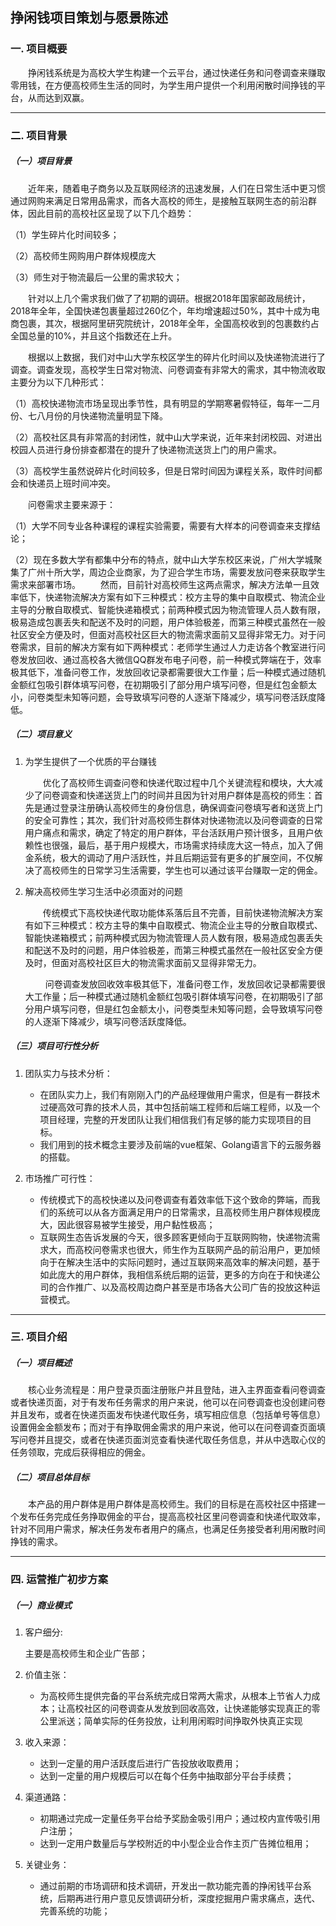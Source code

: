 ## 挣闲钱项目策划与愿景陈述

### 一. 项目概要

&emsp;&emsp;挣闲钱系统是为高校大学生构建一个云平台，通过快递任务和问卷调查来赚取零用钱，在方便高校师生生活的同时，为学生用户提供一个利用闲散时间挣钱的平台，从而达到双赢。

---

### 二. 项目背景

##### （一）项目背景

&emsp;&emsp;近年来，随着电子商务以及互联网经济的迅速发展，人们在日常生活中更习惯通过网购来满足日常用品需求，而各大高校的师生，是接触互联网生态的前沿群体，因此目前的高校社区呈现了以下几个趋势：

（1）学生碎片化时间较多；

（2）高校师生网购用户群体规模庞大

（3）师生对于物流最后一公里的需求较大；

&emsp;&emsp;针对以上几个需求我们做了了初期的调研。根据2018年国家邮政局统计，2018年全年，全国快递包裹量超过260亿个，年均增速超过50%，其中十成为电商包裹，其次，根据阿里研究院统计，2018年全年，全国高校收到的包裹数约占全国总量的10%，并且这个指数还在上升。

&emsp;&emsp;根据以上数据，我们对中山大学东校区学生的碎片化时间以及快递物流进行了调查。调查发现，高校学生日常对物流、问卷调查有非常大的需求，其中物流收取主要分为以下几种形式：

（1）高校快递物流市场呈现出季节性，具有明显的学期寒暑假特征，每年一二月份、七八月份的月快递物流量明显下降。

（2）高校社区具有非常高的封闭性，就中山大学来说，近年来封闭校园、对进出校园人员进行身份排查都潜在的提升了快递物流送货上门的用户需求。

（3）高校学生虽然说碎片化时间较多，但是日常时间因为课程关系，取件时间都会和快递员上班时间冲突。

&emsp;&emsp;问卷需求主要来源于：

（1）大学不同专业各种课程的课程实验需要，需要有大样本的问卷调查来支撑结论；

（2）现在多数大学有都集中分布的特点，就中山大学东校区来说，广州大学城聚集了广州十所大学，周边企业商家，为了迎合学生市场，需要发放问卷来获取学生需求来部署市场。
&emsp;&emsp;然而，目前针对高校师生这两点需求，解决方法单一且效率低下，快递物流解决方案有如下三种模式：校方主导的集中自取模式、物流企业主导的分散自取模式、智能快递箱模式；前两种模式因为物流管理人员人数有限，极易造成包裹丢失和配送不及时的问题，用户体验极差，而第三种模式虽然在一般社区安全方便及时，但面对高校社区巨大的物流需求面前又显得非常无力。对于问卷需求，目前的解决方案有如下两种模式：老师学生通过人力走访各个教室进行问卷发放回收、通过高校各大微信QQ群发布电子问卷，前一种模式弊端在于，效率极其低下，准备问卷工作，发放回收记录都需要很大工作量；后一种模式通过随机金额红包吸引群体填写问卷，在初期吸引了部分用户填写问卷，但是红包金额太小，问卷类型未知等问题，会导致填写问卷的人逐渐下降减少，填写问卷活跃度降低。

##### （二）项目意义

1. 为学生提供了一个优质的平台赚钱

   &emsp;&emsp;优化了高校师生调查问卷和快递代取过程中几个关键流程和模块，大大减少了问卷调查和快递送货上门的时间并且因为针对用户群体是高校的师生：首先是通过登录注册确认高校师生的身份信息，确保调查问卷填写者和送货上门的安全可靠性；其次，我们针对高校师生群体对快递物流以及问卷调查的日常用户痛点和需求，确定了特定的用户群体，平台活跃用户预计很多，且用户依赖性也很强，最后，基于用户规模大，市场需求持续庞大这一特点，加入了佣金系统，极大的调动了用户活跃性，并且后期运营有更多的扩展空间，不仅解决了高校师生的日常学习生活需要，学生也可以通过该平台赚取一定的佣金。

2. 解决高校师生学习生活中必须面对的问题

    &emsp;&emsp;传统模式下高校快递代取功能体系落后且不完善，目前快递物流解决方案有如下三种模式：校方主导的集中自取模式、物流企业主导的分散自取模式、智能快递箱模式；前两种模式因为物流管理人员人数有限，极易造成包裹丢失和配送不及时的问题，用户体验极差，而第三种模式虽然在一般社区安全方便及时，但面对高校社区巨大的物流需求面前又显得非常无力。
    
    &emsp; &emsp;问卷调查发放回收效率极其低下，准备问卷工作，发放回收记录都需要很大工作量；后一种模式通过随机金额红包吸引群体填写问卷，在初期吸引了部分用户填写问卷，但是红包金额太小，问卷类型未知等问题，会导致填写问卷的人逐渐下降减少，填写问卷活跃度降低。

##### （三）项目可行性分析

1. 团队实力与技术分析：
   + 在团队实力上，我们有刚刚入门的产品经理做用户需求，但是有一群技术过硬高效可靠的技术人员，其中包括前端工程师和后端工程师，以及一个项目经理，完整的开发团队让我们相信我们有足够的能力实现项目的目标。
   + 我们用到的技术概念主要涉及前端的vue框架、Golang语言下的云服务器的搭载。

2. 市场推广可行性：

   + 传统模式下的高校快递以及问卷调查有着效率低下这个致命的弊端，而我们的系统可以从各方面满足用户的日常需求，且高校师生用户群体规模庞大，因此很容易被学生接受，用户黏性极高；
   + 互联网生态告诉发展的今天，很多顾客更倾向于互联网购物，快递物流需求大，而高校问卷需求也很大，师生作为互联网产品的前沿用户，更加倾向于在解决生活中的实际问题时，通过互联网来高效率的解决问题，基于如此庞大的用户群体，我相信系统后期的运营，更多的方向在于和快递公司的合作推广、以及高校周边商户甚至是市场各大公司广告的投放这种运营模式。

---

### 三. 项目介绍

##### （一）项目概述

&emsp;&emsp;核心业务流程是：用户登录页面注册账户并且登陆，进入主界面查看问卷调查或者快递页面，对于有发布任务需求的用户来说，他可以在问卷调查也没创建问卷并且发布，或者在快递页面发布快递代取任务，填写相应信息（包括单号等信息）设置佣金金额发布；而对于有挣取佣金需求的用户来说，他可以在问卷调查页面填写问卷并且提交，或者在快递页面浏览查看快递代取任务信息，并从中选取心仪的任务领取，完成后获得相应的佣金。


##### （二）项目总体目标

&emsp;&emsp;本产品的用户群体是用户群体是高校师生。我们的目标是在高校社区中搭建一个发布任务完成任务挣取佣金的平台，提高高校社区里问卷调查和快递代取效率，针对不同用户需求，解决任务发布者用户的痛点，也满足任务接受者利用闲散时间挣钱的需求。

---


### 四. 运营推广初步方案

##### （一）商业模式

1. 客户细分:

     主要是高校师生和企业广告部；

2. 价值主张：

   - 为高校师生提供完备的平台系统完成日常两大需求，从根本上节省人力成本；让高校社区的问卷调查从发放到回收高效，让快递能够实现真正的零公里派送；简单实际的任务投放，让利用闲暇时间挣取外快真正实现
   
3. 收入来源：

     + 达到一定量的用户活跃度后进行广告投放收取费用；
     + 达到一定量的用户规模后可以在每个任务中抽取部分平台手续费；


4. 渠道通路：

      - 初期通过完成一定量任务平台给予奖励金吸引用户；通过校内宣传吸引用户注册；
      - 达到一定用户数量后与学校附近的中小型企业合作主页广告摊位租用；


5. 关键业务：

    + 通过前期的市场调研和技术调研，开发出一款功能完善的挣闲钱平台系统，后期再进行用户意见反馈调研分析，深度挖掘用户需求痛点，迭代、完善系统的功能；

